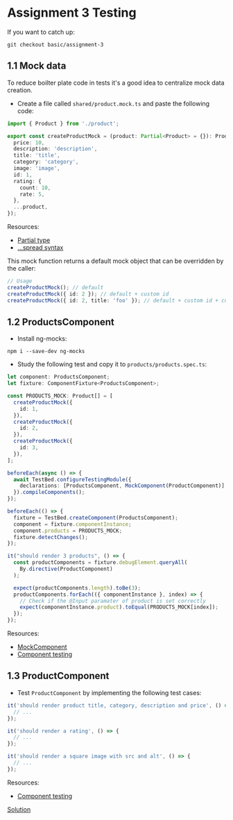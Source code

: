 # Assignment 3 Testing
If you want to catch up:

```
git checkout basic/assignment-3
```

## 1.1 Mock data
To reduce boilter plate code in tests it's a good idea to centralize mock data creation.

- Create a file called `shared/product.mock.ts` and paste the following code:

```typescript
import { Product } from './product';

export const createProductMock = (product: Partial<Product> = {}): Product => ({
  price: 10,
  description: 'description',
  title: 'title',
  category: 'category',
  image: 'image',
  id: 1,
  rating: {
    count: 10,
    rate: 5,
  },
  ...product,
});
``` 

Resources:
- [Partial type](https://www.typescriptlang.org/docs/handbook/utility-types.html)
- [...spread syntax](https://developer.mozilla.org/en-US/docs/Web/JavaScript/Reference/Operators/Spread_syntax)

This mock function returns a default mock object that can be overridden by the caller:

```typescript
// Usage
createProductMock(); // default
createProductMock({ id: 2 }); // default + custom id
createProductMock({ id: 2, title: 'foo' }); // default + custom id + custom title
``` 

## 1.2 ProductsComponent

- Install ng-mocks:

```
npm i --save-dev ng-mocks
```

- Study the following test and copy it to `products/products.spec.ts`:

```typescript
let component: ProductsComponent;
let fixture: ComponentFixture<ProductsComponent>;

const PRODUCTS_MOCK: Product[] = [
  createProductMock({
    id: 1,
  }),
  createProductMock({
    id: 2,
  }),
  createProductMock({
    id: 3,
  }),
];

beforeEach(async () => {
  await TestBed.configureTestingModule({
    declarations: [ProductsComponent, MockComponent(ProductComponent)],
  }).compileComponents();
});

beforeEach(() => {
  fixture = TestBed.createComponent(ProductsComponent);
  component = fixture.componentInstance;
  component.products = PRODUCTS_MOCK;
  fixture.detectChanges();
});

it("should render 3 products", () => {
  const productComponents = fixture.debugElement.queryAll(
    By.directive(ProductComponent)
  );

  expect(productComponents.length).toBe(3);
  productComponents.forEach(({ componentInstance }, index) => {
    // Check if the @Input paramater of product is set correctly
    expect(componentInstance.product).toEqual(PRODUCTS_MOCK[index]);
  });
});
```

Resources:
- [MockComponent](https://ng-mocks.sudo.eu/api/MockComponent)
- [Component testing](https://angular.io/guide/testing-components-scenarios)

## 1.3 ProductComponent

- Test `ProductComponent` by implementing the following test cases:


```typescript
it('should render product title, category, description and price', () => {
  // ...
});

it('should render a rating', () => {
  // ...
});

it('should render a square image with src and alt', () => {
  // ...
});
```

Resources:
- [Component testing](https://angular.io/guide/testing-components-scenarios)

[Solution](https://github.com/Rachnerd/ov-angular/compare/basic/assignment-3...basic/assignment-4)
